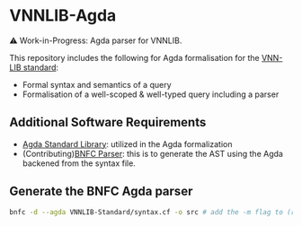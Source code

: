 # VNNLIB-Agda
⚠️ Work-in-Progress: Agda parser for VNNLIB.

This repository includes the following for Agda formalisation for the [VNN-LIB standard](https://github.com/VNNLIB/VNNLIB-Standard/):
- Formal syntax and semantics of a query
- Formalisation of a well-scoped & well-typed query including a parser

## Additional Software Requirements
- [Agda Standard Library](https://github.com/agda/agda-stdlib): utilized in the Agda formalization
- (Contributing)[BNFC Parser](https://hackage.haskell.org/package/BNFC): this is to generate the AST using the Agda backened from the syntax file.

## Generate the BNFC Agda parser
```bash
bnfc -d --agda VNNLIB-Standard/syntax.cf -o src # add the -m flag to (re)generate the Makefile
```